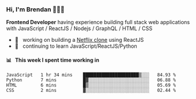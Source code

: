### Hi, I'm Brendan 👨🏻‍💻

<b>Frontend Developer</b> having experience building full stack web applications with JavaScript / ReactJS / Nodejs / GraphQL / HTML / CSS</p>

 - 🚀 	&nbsp; working on building a [Netflix clone](https://github.com/brendantfinn/netflix-clone) using ReactJS
 - 🌱 	&nbsp; continuing to learn JavaScript/ReactJS/Python

 
 
#### 📊 	&nbsp; This week I spent time working in
<!--START_SECTION:waka-->
```text
JavaScript   1 hr 34 mins    █████████████████████▒░░░   84.93 % 
Python       7 mins          █▓░░░░░░░░░░░░░░░░░░░░░░░   06.88 % 
HTML         6 mins          █▒░░░░░░░░░░░░░░░░░░░░░░░   05.69 % 
CSS          2 mins          ▓░░░░░░░░░░░░░░░░░░░░░░░░   02.44 % 
```
<!--END_SECTION:waka-->
